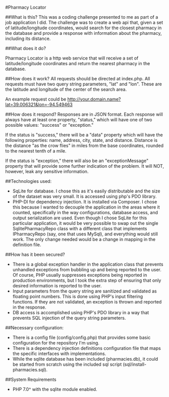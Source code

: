 #Pharmacy Locator

##What is this?
This was a coding challenge presented to me as part of a job application I did. 
The challenge was to create a web api that, given a set of latitude/longitude 
coordinates, would search for the closest pharmacy in the database and provide
a response with information about the pharmacy, including its distance.


##What does it do?

Pharmacy Locator is a http web service that will receive a set of latitude/longitude
coordinates and return the nearest pharmacy in the database.


##How does it work?
All requests should be directed at index.php. All requests must have two query string
parameters, "lat" and "lon". These are the latitude and longitude of the center
of the search area.

An example request could be http://your.domain.name?lat=39.006321&lon=-94.549463

##How does it respond?
Responses are in JSON format. Each response will always have at least one property, 
"status," which will have one of two possible values: "success" or "exception."

If the status is "success," there will be a "data" property which will have the 
following properties: name, address, city, state, and distance. Distance is the 
distance "as the crow flies" in miles from the base coordinates, rounded to the nearest
tenth of a mile.

If the status is "exception," there will also be an "exceptionMessage" property 
that will provide some further indication of the problem. It will NOT, however,
leak any sensitive information. 

##Technologies used:
*   SqLite for database. I chose this as it's easily distributable and the size of the
dataset was very small. It is accessed using php's PDO library.
*   PHP-DI for dependency injection. It is installed via Composer. I chose this because
I wanted to decouple the application in the areas where it counted, specifically
in the way configurations, database access, and output serialization are used.
Even though I chose SqLite for this particular application, it would be very possible
to swap out the single SqlitePharmacyRepo class with a different class that implements
IPharmacyRepo (say, one that uses MySql), and everything would still work. The only
change needed would be a change in mapping in the definition file.

##How has it been secured?
*   There is a global exception handler in the application class that prevents unhandled
exceptions from bubbling up and being reported to the user. Of course, PHP usually 
suppresses exceptions being reported in production environments, but I took the extra
step of ensuring that only desired information is reported to the user.
*   Input parameters from the query string are sanitized and validated as floating 
point numbers. This is done using PHP's input filtering functions. If they are not
validated, an exception is thrown and reported in the response.
*   DB access is accomplished using PHP's PDO library in a way that prevents SQL 
injection of the query string parameters.

##Necessary configuration:
*   There is a config file (config/config.php) that provides some basic configuration
for the repository I'm using.
*   There is a dependency injection definitions configuration file that maps the 
specific interfaces with implementations.
*   While the sqlite database has been included (pharmacies.db), it could be started
from scratch using the included sql script (sql/install-pharmacies.sql).

##System Requirements
*   PHP 7.0^ with the sqlite module enabled.
